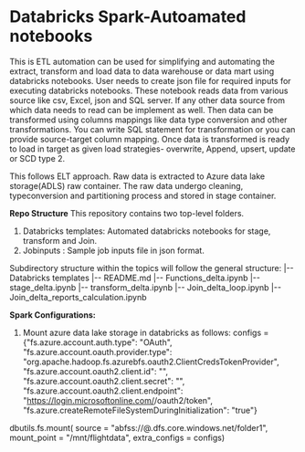 # Databricks Spark-Autoamated notebooks

This is ETL automation can be used for simplifying and automating the extract, transform and load data to data warehouse or data mart using databricks notebooks.
User needs to create json file for required inputs for executing databricks notebooks. These notebook reads data from various source like csv, Excel, json and SQL server. If any other data source from which data needs to read can be implement as well. Then data can be transformed using columns mappings like data type conversion and other transformations. You can write SQL statement for transformation or you can provide source-target column mapping. Once data is transformed is ready to load in target as given load strategies- overwrite, Append, upsert, update or SCD type 2. 

This follows ELT approach. Raw data is extracted to Azure data lake storage(ADLS) raw container. The raw data undergo cleaning, typeconversion and partitioning process and stored in stage container. 


**Repo Structure**
This repository contains two top-level folders.
1. Databricks templates: Automated databricks notebooks for stage, transform and Join. 
2. Jobinputs : Sample job inputs file in json format.


Subdirectory structure within the topics will follow the general structure:
|-- Databricks templates
    |-- README.md
    |-- Functions_delta.ipynb
    |-- stage_delta.ipynb
    |-- transform_delta.ipynb
    |-- Join_delta_loop.ipynb
    |-- Join_delta_reports_calculation.ipynb
    
**Spark Configurations:**
1. Mount azure data lake storage in databricks as follows:
configs = {"fs.azure.account.auth.type": "OAuth",
       "fs.azure.account.oauth.provider.type": "org.apache.hadoop.fs.azurebfs.oauth2.ClientCredsTokenProvider",
       "fs.azure.account.oauth2.client.id": "<appId>",
       "fs.azure.account.oauth2.client.secret": "<clientSecret>",
       "fs.azure.account.oauth2.client.endpoint": "https://login.microsoftonline.com/<tenant>/oauth2/token",
       "fs.azure.createRemoteFileSystemDuringInitialization": "true"}

dbutils.fs.mount(
source = "abfss://<container-name>@<storage-account-name>.dfs.core.windows.net/folder1",
mount_point = "/mnt/flightdata",
extra_configs = configs)
  
